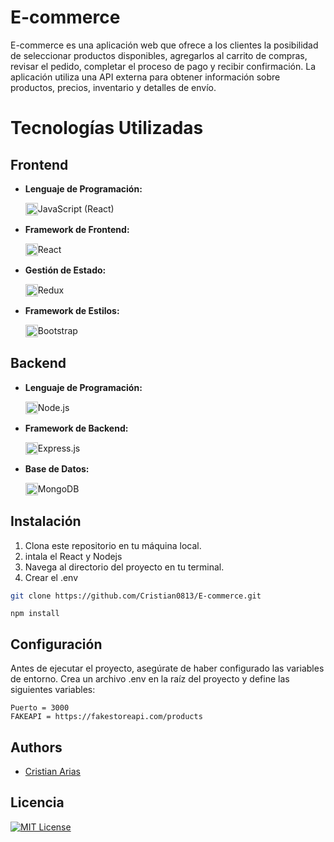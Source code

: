 # E-commerce

E-commerce es una aplicación web que ofrece a los clientes la posibilidad de seleccionar productos disponibles, agregarlos al carrito de compras, revisar el pedido, completar el proceso de pago y recibir confirmación. La aplicación utiliza una API externa para obtener información sobre productos, precios, inventario y detalles de envío.


# Tecnologías Utilizadas

## Frontend

- **Lenguaje de Programación:** <div style="display: flex; align-items: center;"><img src="https://cdn.jsdelivr.net/gh/devicons/devicon/icons/javascript/javascript-original.svg" alt="javascript logo" height="20"> JavaScript (React)</div>

- **Framework de Frontend:** <div style="display: flex; align-items: center;"><img src="https://cdn.jsdelivr.net/gh/devicons/devicon/icons/react/react-original.svg" alt="javascript logo" height="20"> React</div>

- **Gestión de Estado:** <div style="display: flex; align-items: center;"><img src="https://cdn.jsdelivr.net/gh/devicons/devicon/icons/redux/redux-original.svg" alt="javascript logo" height="20"> Redux</div>

- **Framework de Estilos:** <div style="display: flex; align-items: center;"><img src="https://cdn.jsdelivr.net/gh/devicons/devicon/icons/bootstrap/bootstrap-original.svg" alt="javascript logo" height="20"> Bootstrap</div>

## Backend

- **Lenguaje de Programación:** <div style="display: flex; align-items: center;"><img src="https://cdn.jsdelivr.net/gh/devicons/devicon/icons/nodejs/nodejs-original.svg" alt="javascript logo" height="20"> Node.js</div>

- **Framework de Backend:** <div style="display: flex; align-items: center;"><img src="https://cdn.jsdelivr.net/gh/devicons/devicon/icons/express/express-original.svg" alt="javascript logo" height="20"> Express.js</div>

- **Base de Datos:** <div style="display: flex; align-items: center;"><img src="https://cdn.jsdelivr.net/gh/devicons/devicon/icons/mongodb/mongodb-original.svg" alt="javascript logo" height="20"> MongoDB</div>



## Instalación

1. Clona este repositorio en tu máquina local.
2. intala el React y Nodejs
3. Navega al directorio del proyecto en tu terminal.
4. Crear el .env

```bash
git clone https://github.com/Cristian0813/E-commerce.git
```
```npm
npm install
```
## Configuración

Antes de ejecutar el proyecto, asegúrate de haber configurado las variables de entorno. Crea un archivo .env en la raíz del proyecto y define las siguientes variables:

```env
Puerto = 3000
FAKEAPI = https://fakestoreapi.com/products
```

## Authors

- [Cristian Arias](https://www.github.com/Cristian0813)


## Licencia
[![MIT License](https://img.shields.io/badge/License-MIT-green.svg)](https://github.com/Cristian0813/E-commerce/blob/main/LICENSE)  
